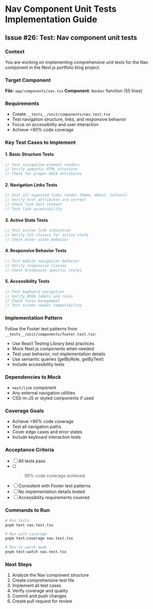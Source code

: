 # Nav Component Unit Tests Implementation Guide

## Issue #26: Test: Nav component unit tests

### Context

You are working on implementing comprehensive unit tests for the Nav component in the Next.js portfolio blog project.

### Target Component

**File:** `app/components/nav.tsx`
**Component:** `Navbar` function (55 lines)

### Requirements

- Create `__tests__/unit/components/nav.test.tsx`
- Test navigation structure, links, and responsive behavior
- Focus on accessibility and user interaction
- Achieve >90% code coverage

### Key Test Cases to Implement

#### 1. Basic Structure Tests

```typescript
// Test navigation element renders
// Verify semantic HTML structure
// Check for proper ARIA attributes
```

#### 2. Navigation Links Tests

```typescript
// Test all expected links render (Home, About, Contact)
// Verify href attributes are correct
// Check link text content
// Test link accessibility
```

#### 3. Active State Tests

```typescript
// Test active link indication
// Verify CSS classes for active state
// Check hover state behavior
```

#### 4. Responsive Behavior Tests

```typescript
// Test mobile navigation behavior
// Verify responsive classes
// Check breakpoint-specific styles
```

#### 5. Accessibility Tests

```typescript
// Test keyboard navigation
// Verify ARIA labels and roles
// Check focus management
// Test screen reader compatibility
```

### Implementation Pattern

Follow the Footer test patterns from `__tests__/unit/components/footer.test.tsx`:

- Use React Testing Library best practices
- Mock Next.js components when needed
- Test user behavior, not implementation details
- Use semantic queries (getByRole, getByText)
- Include accessibility tests

### Dependencies to Mock

- `next/link` component
- Any external navigation utilities
- CSS-in-JS or styled components if used

### Coverage Goals

- Achieve >90% code coverage
- Test all navigation paths
- Cover edge cases and error states
- Include keyboard interaction tests

### Acceptance Criteria

- [ ] All tests pass
- [ ] > 90% code coverage achieved
- [ ] Consistent with Footer test patterns
- [ ] No implementation details tested
- [ ] Accessibility requirements covered

### Commands to Run

```bash
# Run tests
pnpm test nav.test.tsx

# Run with coverage
pnpm test:coverage nav.test.tsx

# Run in watch mode
pnpm test:watch nav.test.tsx
```

### Next Steps

1. Analyze the Nav component structure
2. Create comprehensive test file
3. Implement all test cases
4. Verify coverage and quality
5. Commit and push changes
6. Create pull request for review
